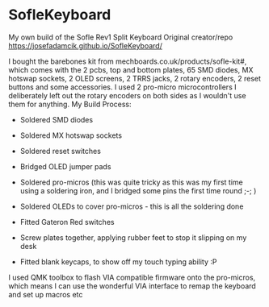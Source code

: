 # SofleKeyboard
My own build of the Sofle Rev1 Split Keyboard
Original creator/repo https://josefadamcik.github.io/SofleKeyboard/

I bought the barebones kit from mechboards.co.uk/products/sofle-kit#, which comes with the 2 pcbs, top and bottom plates,
65 SMD diodes, MX hotswap sockets, 2 OLED screens, 2 TRRS jacks, 2 rotary encoders, 2 reset buttons and some accessories.
I used 2 pro-micro microcontrollers
I deliberately left out the rotary encoders on both sides as I wouldn't use them for anything.
My Build Process:
  * Soldered SMD diodes 
  * Soldered MX hotswap sockets
  * Soldered reset switches
  * Bridged OLED jumper pads
  * Soldered pro-micros (this was quite tricky as this was my first time using a soldering iron, and I bridged some pins the first time round ;-; )
  * Soldered OLEDs to cover pro-micros - this is all the soldering done
  
  * Fitted Gateron Red switches
  * Screw plates together, applying rubber feet to stop it slipping on my desk
  * Fitted blank keycaps, to show off my touch typing ability :P
  
  I used QMK toolbox to flash VIA compatible firmware onto the pro-micros,
  which means I can use the wonderful VIA interface to remap the keyboard and set up macros etc
